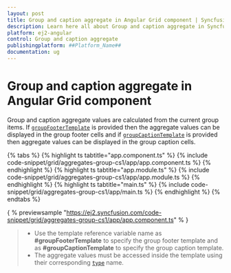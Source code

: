 ```yaml
---
layout: post
title: Group and caption aggregate in Angular Grid component | Syncfusion
description: Learn here all about Group and caption aggregate in Syncfusion ##Platform_Name## Grid component of Syncfusion Essential JS 2 and more.
platform: ej2-angular
control: Group and caption aggregate 
publishingplatform: ##Platform_Name##
documentation: ug
---
```


# Group and caption aggregate in Angular Grid component

Group and caption aggregate values are calculated from the current group items.
If [`groupFooterTemplate`](../../api/grid/aggregateColumnDirective/#groupfootertemplate) is provided then the aggregate values can be displayed
 in the group footer cells and
if [`groupCaptionTemplate`](../../api/grid/aggregateColumnDirective/#groupcaptiontemplate)
 is provided then aggregate values can be displayed in the group caption cells.

{% tabs %}
{% highlight ts tabtitle="app.component.ts" %}
{% include code-snippet/grid/aggregates-group-cs1/app/app.component.ts %}
{% endhighlight %}
{% highlight ts tabtitle="app.module.ts" %}
{% include code-snippet/grid/aggregates-group-cs1/app/app.module.ts %}
{% endhighlight %}
{% highlight ts tabtitle="main.ts" %}
{% include code-snippet/grid/aggregates-group-cs1/app/main.ts %}
{% endhighlight %}
{% endtabs %}
  
{ % previewsample "https://ej2.syncfusion.com/code-snippet/grid/aggregates-group-cs1/app/app.component.ts" % }

> * Use the template reference variable name as **#groupFooterTemplate** to specify the group footer template
and as **#groupCaptionTemplate** to specify the group caption template.
> * The aggregate values must be accessed inside the template using their corresponding [`type`](../../api/grid/aggregateColumnDirective/#type)
name.